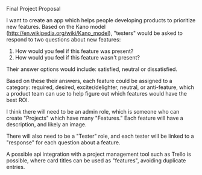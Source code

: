 Final Project Proposal

I want to create an app which helps people developing products to prioritize new features. Based on the Kano model (http://en.wikipedia.org/wiki/Kano_model), "testers" would be asked to respond to two questions about new features:

1. How would you feel if this feature was present?
2. How would you feel if this feature wasn't present?

Their answer options would include: satisfied, neutral or dissatisfied.

Based on these their answers, each feature could be assigned to a category: required, desired, exciter/delighter, neutral, or anti-feature, which a product team can use to help figure out which features would have the best ROI.

I think there will need to be an admin role, which is someone who can create "Projects" which have many "Features." Each feature will have a description, and likely an image.

There will also need to be a "Tester" role, and each tester will be linked to a "response" for each question about a feature.

A possible api integration with a project management tool such as Trello is possible, where card titles can be used as "features", avoiding duplicate entries.